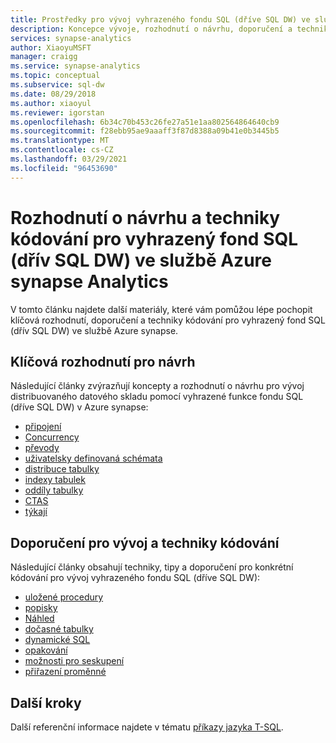 ```yaml
---
title: Prostředky pro vývoj vyhrazeného fondu SQL (dříve SQL DW) ve službě Azure synapse Analytics
description: Koncepce vývoje, rozhodnutí o návrhu, doporučení a techniky kódování pro vyhrazený fond SQL (dřív SQL DW) ve službě Azure synapse Analytics.
services: synapse-analytics
author: XiaoyuMSFT
manager: craigg
ms.service: synapse-analytics
ms.topic: conceptual
ms.subservice: sql-dw
ms.date: 08/29/2018
ms.author: xiaoyul
ms.reviewer: igorstan
ms.openlocfilehash: 6b34c70b453c26fe27a51e1aa802564864640cb9
ms.sourcegitcommit: f28ebb95ae9aaaff3f87d8388a09b41e0b3445b5
ms.translationtype: MT
ms.contentlocale: cs-CZ
ms.lasthandoff: 03/29/2021
ms.locfileid: "96453690"
---
```

# <a name="design-decisions-and-coding-techniques-for-a-dedicated-sql-pool-formerly-sql-dw-in-azure-synapse-analytics"></a>Rozhodnutí o návrhu a techniky kódování pro vyhrazený fond SQL (dřív SQL DW) ve službě Azure synapse Analytics 

 V tomto článku najdete další materiály, které vám pomůžou lépe pochopit klíčová rozhodnutí, doporučení a techniky kódování pro vyhrazený fond SQL (dřív SQL DW) ve službě Azure synapse.

## <a name="key-design-decisions"></a>Klíčová rozhodnutí pro návrh

Následující články zvýrazňují koncepty a rozhodnutí o návrhu pro vývoj distribuovaného datového skladu pomocí vyhrazené funkce fondu SQL (dříve SQL DW) v Azure synapse:

* [připojení](sql-data-warehouse-connect-overview.md)
* [Concurrency](resource-classes-for-workload-management.md)
* [převody](sql-data-warehouse-develop-transactions.md)
* [uživatelsky definovaná schémata](sql-data-warehouse-develop-user-defined-schemas.md)
* [distribuce tabulky](sql-data-warehouse-tables-distribute.md)
* [indexy tabulek](sql-data-warehouse-tables-index.md)
* [oddíly tabulky](sql-data-warehouse-tables-partition.md)
* [CTAS](sql-data-warehouse-develop-ctas.md)
* [týkají](sql-data-warehouse-tables-statistics.md)

## <a name="development-recommendations-and-coding-techniques"></a>Doporučení pro vývoj a techniky kódování

Následující články obsahují techniky, tipy a doporučení pro konkrétní kódování pro vývoj vyhrazeného fondu SQL (dříve SQL DW):

* [uložené procedury](sql-data-warehouse-develop-stored-procedures.md)
* [popisky](sql-data-warehouse-develop-label.md)
* [Náhled](performance-tuning-materialized-views.md)
* [dočasné tabulky](sql-data-warehouse-tables-temporary.md)
* [dynamické SQL](sql-data-warehouse-develop-dynamic-sql.md)
* [opakování](sql-data-warehouse-develop-loops.md)
* [možnosti pro seskupení](sql-data-warehouse-develop-group-by-options.md)
* [přiřazení proměnné](sql-data-warehouse-develop-variable-assignment.md)

## <a name="next-steps"></a>Další kroky

Další referenční informace najdete v tématu [příkazy jazyka T-SQL](sql-data-warehouse-reference-tsql-statements.md).
